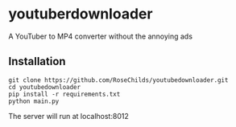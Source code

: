 
# youtuberdownloader
A YouTuber to MP4 converter without the annoying ads

## Installation

    git clone https://github.com/RoseChilds/youtubedownloader.git
    cd youtubedownloader
    pip install -r requirements.txt
    python main.py
   The server will run at localhost:8012
